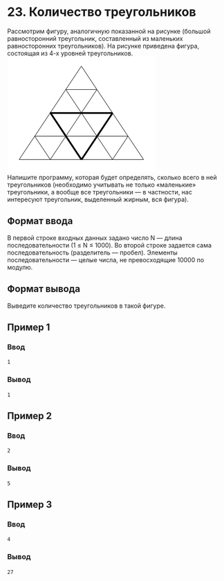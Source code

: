 # 23. Количество треугольников

Рассмотрим фигуру, аналогичную показанной на рисунке (большой равносторонний треугольник, составленный из маленьких
равносторонних треугольников). На рисунке приведена фигура, состоящая из 4-х уровней треугольников.  
![statement-image_2.png](..%2F..%2F.res%2Fstatement-image_2.png)  
Напишите программу, которая будет определять, сколько всего в ней треугольников (необходимо учитывать не только
«маленькие» треугольники, а вообще все треугольники — в частности, нас интересуют треугольник, выделенный жирным, вся
фигура).

## Формат ввода

В первой строке входных данных задано число N — длина последовательности (1 ≤ N ≤ 1000). Во второй строке задается сама
последовательность (разделитель — пробел). Элементы последовательности — целые числа, не превосходящие 10000 по модулю.

## Формат вывода

Выведите количество треугольников в такой фигуре.

## Пример 1

### Ввод

    1

### Вывод

    1

## Пример 2

### Ввод

    2

### Вывод

    5

## Пример 3

### Ввод

    4

### Вывод

    27


